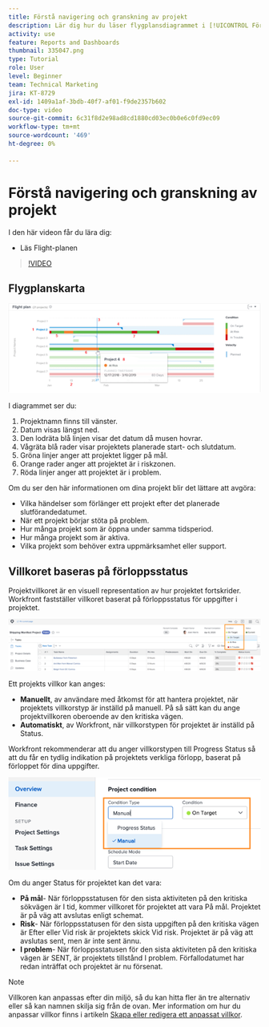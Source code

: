 ```yaml
---
title: Förstå navigering och granskning av projekt
description: Lär dig hur du läser flygplansdiagrammet i [!UICONTROL Förbättrad analys].
activity: use
feature: Reports and Dashboards
thumbnail: 335047.png
type: Tutorial
role: User
level: Beginner
team: Technical Marketing
jira: KT-8729
exl-id: 1409a1af-3bdb-40f7-af01-f9de2357b602
doc-type: video
source-git-commit: 6c31f8d2e98ad8cd1880cd03ec0b0e6c0fd9ec09
workflow-type: tm+mt
source-wordcount: '469'
ht-degree: 0%

---
```


# Förstå navigering och granskning av projekt

I den här videon får du lära dig:

* Läs Flight-planen

>[!VIDEO](https://video.tv.adobe.com/v/335047/?quality=12&learn=on)

## Flygplanskarta

![En bild av ett färdplansdiagram med nummer som matchar punkterna nedan](assets/section-2-1.png)

I diagrammet ser du:

1. Projektnamn finns till vänster.
1. Datum visas längst ned.
1. Den lodräta blå linjen visar det datum då musen hovrar.
1. Vågräta blå rader visar projektets planerade start- och slutdatum.
1. Gröna linjer anger att projektet ligger på mål.
1. Orange rader anger att projektet är i riskzonen.
1. Röda linjer anger att projektet är i problem.

Om du ser den här informationen om dina projekt blir det lättare att avgöra:

* Vilka händelser som förlänger ett projekt efter det planerade slutförandedatumet.
* När ett projekt börjar stöta på problem.
* Hur många projekt som är öppna under samma tidsperiod.
* Hur många projekt som är aktiva.
* Vilka projekt som behöver extra uppmärksamhet eller support.

## Villkoret baseras på förloppsstatus

Projektvillkoret är en visuell representation av hur projektet fortskrider. Workfront fastställer villkoret baserat på förloppsstatus för uppgifter i projektet.

![En bild av möjliga förloppsstatusar](assets/section-2-2.png)

Ett projekts villkor kan anges:

* **Manuellt**, av användare med åtkomst för att hantera projektet, när projektets villkorstyp är inställd på manuell. På så sätt kan du ange projektvillkoren oberoende av den kritiska vägen.
* **Automatiskt**, av Workfront, när villkorstypen för projektet är inställd på Status.

Workfront rekommenderar att du anger villkorstypen till Progress Status så att du får en tydlig indikation på projektets verkliga förlopp, baserat på förloppet för dina uppgifter.

![En bild av möjliga förloppsstatusar](assets/section-2-3.png)

Om du anger Status för projektet kan det vara:

* **På mål**- När förloppsstatusen för den sista aktiviteten på den kritiska sökvägen är I tid, kommer villkoret för projektet att vara På mål. Projektet är på väg att avslutas enligt schemat.
* **Risk**- När förloppsstatusen för den sista uppgiften på den kritiska vägen är Efter eller Vid risk är projektets skick Vid risk. Projektet är på väg att avslutas sent, men är inte sent ännu.
* **I problem**- När förloppsstatusen för den sista aktiviteten på den kritiska vägen är SENT, är projektets tillstånd I problem. Förfallodatumet har redan inträffat och projektet är nu försenat.

>[!NOTE]
>
>Villkoren kan anpassas efter din miljö, så du kan hitta fler än tre alternativ eller så kan namnen skilja sig från de ovan. Mer information om hur du anpassar villkor finns i artikeln [Skapa eller redigera ett anpassat villkor](https://experienceleague.adobe.com/docs/workfront/using/administration-and-setup/customize/custom-conditions/create-edit-custom-conditions.html?lang=en).
